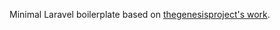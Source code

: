 Minimal Laravel boilerplate based on [thegenesisproject's work](https://github.com/thegenesisproject/Genesis-Laravel-MVC).
